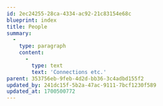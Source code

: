 ```yaml
---
id: 2ec24255-28ca-4334-ac92-21c83154e68c
blueprint: index
title: People
summary:
  -
    type: paragraph
    content:
      -
        type: text
        text: 'Connections etc.'
parent: 353756eb-9feb-4d2d-bb36-3c4adbd155f2
updated_by: 241dc15f-5b2a-47ac-9111-7bcf1230f589
updated_at: 1700500772
---
```

